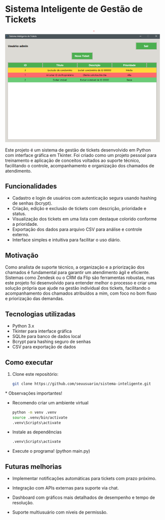 # Sistema Inteligente de Gestão de Tickets

![Descrição da imagem](./images/preview.png)

Este projeto é um sistema de gestão de tickets desenvolvido em Python com interface gráfica em Tkinter. Foi criado como um projeto pessoal para treinamento e aplicação de conceitos voltados ao suporte técnico, facilitando o controle, acompanhamento e organização dos chamados de atendimento.

## Funcionalidades

- Cadastro e login de usuários com autenticação segura usando hashing de senhas (bcrypt).
- Criação, edição e exclusão de tickets com descrição, prioridade e status.
- Visualização dos tickets em uma lista com destaque colorido conforme a prioridade.
- Exportação dos dados para arquivo CSV para análise e controle externo.
- Interface simples e intuitiva para facilitar o uso diário.

## Motivação

Como analista de suporte técnico, a organização e a priorização dos chamados é fundamental para garantir um atendimento ágil e eficiente. Sistemas como Zendesk ou o CRM da Flip são ferramentas robustas, mas este projeto foi desenvolvido para entender melhor o processo e criar uma solução própria que ajude na gestão individual dos tickets, facilitando o acompanhamento dos chamados atribuídos a mim, com foco no bom fluxo e priorização das demandas.

## Tecnologias utilizadas

- Python 3.x
- Tkinter para interface gráfica
- SQLite para banco de dados local
- Bcrypt para hashing seguro de senhas
- CSV para exportação de dados

## Como executar

1. Clone este repositório:
   ```bash
   git clone https://github.com/seuusuario/sistema-inteligente.git

\* Observações importantes!

- Recomendo criar um ambiente virtual
    ```bash
  python -m venv .venv
  source .venv/bin/activate
  .venv\Scripts\activate
  
- Instale as dependências
  ```bash
  .venv\Scripts\activate
  
- Execute o programa! (python main.py)




## Futuras melhorias

- Implementar notificações automáticas para tickets com prazo próximo.

- Integração com APIs externas para suporte via chat.

- Dashboard com gráficos mais detalhados de desempenho e tempo de resolução.

- Suporte multiusuário com níveis de permissão.
